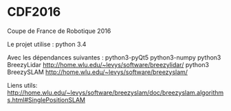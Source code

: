 # CDF2016
Coupe de France de Robotique 2016

Le projet utilise : 
python 3.4

Avec les dépendances suivantes : 
python3-pyQt5
python3-numpy
python3 BreezyLidar http://home.wlu.edu/~levys/software/breezylidar/
python3 BreezySLAM  http://home.wlu.edu/~levys/software/breezyslam/

Liens utils:
http://home.wlu.edu/~levys/software/breezyslam/doc/breezyslam.algorithms.html#SinglePositionSLAM
